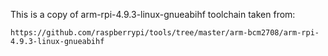 This is a copy of arm-rpi-4.9.3-linux-gnueabihf toolchain taken from:

    https://github.com/raspberrypi/tools/tree/master/arm-bcm2708/arm-rpi-4.9.3-linux-gnueabihf
